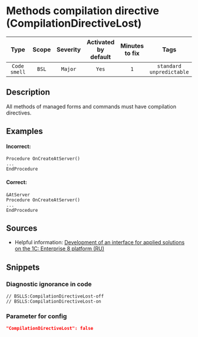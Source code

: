 # Methods compilation directive (CompilationDirectiveLost)

|      Type      |    Scope    | Severity |    Activated<br>by default    |    Minutes<br>to fix    |                Tags                 |
|:-------------:|:-----------------------------:|:--------:|:------------------------------:|:-----------------------------------:|:-----------------------------------:|
| `Code smell` |             `BSL`             | `Major` |              `Yes`              |                 `1`                 |    `standard`<br>`unpredictable`    |

<!-- Блоки выше заполняются автоматически, не трогать -->
## Description
All methods of managed forms and commands must have compilation directives.

## Examples

#### Incorrect:
```bsl
Procedure OnCreateAtServer()
...
EndProcedure 
```

#### Correct:
```bsl
&AtServer
Procedure OnCreateAtServer()
...
EndProcedure 
```

## Sources

* Helpful information: [Development of an interface for applied solutions on the 1C: Enterprise 8 platform (RU)](https://its.1c.ru/db/pubv8devui#content:189:1)

## Snippets

<!-- Блоки ниже заполняются автоматически, не трогать -->
### Diagnostic ignorance in code

```bsl
// BSLLS:CompilationDirectiveLost-off
// BSLLS:CompilationDirectiveLost-on
```

### Parameter for config

```json
"CompilationDirectiveLost": false
```
